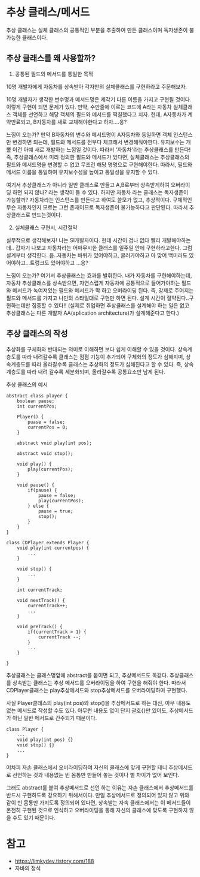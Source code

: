 # 추상 클래스/메서드

추상 클래스는 실체 클래스의 공통적인 부분을 추출하여 만든 클래스이며 독자생존이 불가능한 클래스이다.

## 추상 클래스를 왜 사용할까?

1. 공통된 필드와 메서드를 통일한 목적

10명 개발자에게 자동차를 상속받아 각자만의 실체클래스를 구현하라고 주문해보자.

10명 개발자가 생각한 변수명과 메서드명은 제각기 다른 이름을 가지고 구현될 것이다. 이렇게 구현이 되면 문제가 있다. 만약, 수만줄에 이르는 코드에 A라는 자동차 실체클래스 객체를 선언하고 해당 객체의 필드와 메서드를 떡칠했다고 치자. 헌데, A자동차가 계약만료되고, B자동차를 새로 교체해야한다고 하자....응?

느낌이 오는가? 만약 B자동차의 변수와 메서드명이 A자동차와 동일하면 객체 인스턴스만 변경하면 되는데, 필드와 메서드를 전부다 체크해서 변경해줘야한다. 유지보수는 개뿔 이건 아예 새로 개발하는 느낌일 것이다. 따라서 '자동차'라는 추상클래스를 만든다! 즉, 추상클래스에서 미리 정의한 필드와 메서드가 있다면, 실체클래스는 추상클래스의 필드와 메서드명을 변경할 수 없고 무조건 해당 명명으로 구현해야한다. 따라서, 필드와 메서드 이름을 통일하여 유지보수성을 높이고 통일성을 유지할 수 있다.

여기서 추상클래스가 아니라 일반 클래스로 만들고 A,B로부터 상속받게하여 오버라이딩 하면 되지 않나? 라는 생각이 들 수 있다. 하지만 자동차 라는 클래스는 독자생존이 가능할까? 자동차라는 인스턴스를 만든다고 하여도 쓸모가 없고, 추상적이다. 구체적인 무슨 자동차인지 모르는 그런 존재이므로 독자생존이 불가능하다고 판단된다. 따라서 추상클래스로 만드는것이다.

2. 실체클래스 구현시, 시간절약

실무적으로 생각해보자! 나는 SI개발자이다. 헌데 시간이 겁나 없다 빨리 개발해야하는데.. 갑자기 나보고 자동차라는 어마무시한 클래스를 일주일 안에 구현하라고한다. 그럼 설계부터 생각한다. 음..자동차는 바퀴가 있어야하고, 굴러가야하고 아 맞어 백미러도 있어야하고...트렁크도 있어야하고 ...응?

느낌이 오는가? 여기서 추상클래스는 효과를 발휘한다. 내가 자동차를 구현해야하는데, 자동차 추상클래스를 상속받으면, 자연스럽게 자동차에 공통적으로 들어가야하는 필드와 메서드가 녹여져있는 필드와 메서드가 똭 하고 오버라이딩 된다. 즉, 강제로 주어지는 필드와 메서드를 가지고 나만의 스타일대로 구현만 하면 된다. 설계 시간이 절약된다..구현하는데만 집중할 수 있다!! (실제로 취업하면 추상클래스를 설계해야 하는 일은 없고 추상클래스는 다른 개발자 AA(aplication architecture)가 설계해준다고 한다.)

## 추상 클래스의 작성

추상화를 구체화와 반대되는 의미로 이해하면 보다 쉽게 이해할 수 있을 것이다. 상속계층도를 따라 내려갈수록 클래스는 점점 기능이 추가되어 구체화의 정도가 심해지며, 상속계층도를 따라 올라갈수록 클래스는 추상화의 정도가 심해진다고 할 수 있다. 즉, 상속계층도를 따라 내려 갈수록 세분화되며, 올라갈수록 공통요소만 남게 된다.

추상 클래스의 예시

    abstract class player {
        boolean pause;
        int currentPos;

        Player() {
            puase = false;
            currentPos = 0;
        }

        abstract void play(int pos);

        abstract void stop();

        void play() {
            play(currentPos);
        }

        void pause() {
            if(pause) {
                pause = false;
                play(currentPos);
            } else {
                pause = true;
                stop();
            }
        }
    }

    class CDPlayer extends Player {
        void play(int currentpos) {
            ...
        }
        
        void stop() {
            ...
        }

        int currentTrack;

        void nextTrack() {
            currentTrack++;
            ...
        }

        void preTrack() {
            if(currentTrack > 1) {
                currentTrack --;
            }
            ...
        }

    }

추상클래스는 클래스명앞에 abstract를 붙이면 되고, 추상메서드도 똑같다. 추상클래스를 상속받는 클래스는 추상 메서드를 오버라이딩을 하여 구현을 해줘야 한다. 따라서 CDPlayer클래스는 play추상메서드와 stop추상메서드를 오버라이딩하여 구현했다.

사실 Player클래스의 play(int pos)와 stop()을 추상메서드로 하는 대신, 아무 내용도 없는 메서드로 작성할 수도 있다. 아무런 내용도 없이 단지 괄호{}만 있어도, 추상메서드가 아닌 일반 메서드로 간주되기 때문이다.

    class Player {
        ...
        void play(int pos) {}
        void stop() {}
        ...
    }

어차피 자손 클래스에서 오버라이딩하여 자신의 클래스에 맞게 구현할 테니 추상메서드로 선언하는 것과 내용없는 빈 몸통만 만들어 놓는 것이나 별 차이가 없어 보인다.

그래도 abstract를 붙여 추상메서드로 선언 하는 이유는 자손 클래스에서 추상메서드를 반드시 구현하도록 강요하기 위해서이다. 만일 추상메서드로 정의되어 있지 않고 위와 같이 빈 몸통만 가지도록 정의되어 있다면, 상속받는 자속 클래스에서는 이 메서드들이 온전히 구현된 것으로 인식하고 오버라이딩을 통해 자신의 클래스에 맞도록 구현하지 않을 수도 있기 때문이다.


# 참고
* https://limkydev.tistory.com/188
* 자바의 정석